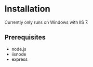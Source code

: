 # Installation
Currently only runs on Windows with IIS 7.
## Prerequisites
- node.js
- iisnode
- express

